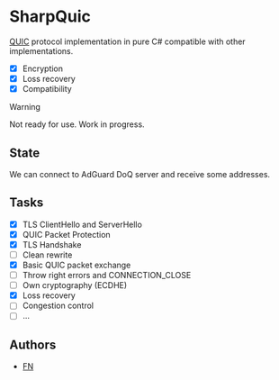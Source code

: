 # SharpQuic
[QUIC](https://quicwg.org/) protocol implementation in pure C# compatible with other implementations.

- [X] Encryption
- [X] Loss recovery
- [X] Compatibility

> [!WARNING]
> Not ready for use. Work in progress.

## State
We can connect to AdGuard DoQ server and receive some addresses.

## Tasks
- [X] TLS ClientHello and ServerHello
- [X] QUIC Packet Protection
- [X] TLS Handshake
- [ ] Clean rewrite
- [X] Basic QUIC packet exchange
- [ ] Throw right errors and CONNECTION_CLOSE
- [ ] Own cryptography (ECDHE)
- [X] Loss recovery
- [ ] Congestion control
- [ ] ...

## Authors
- [FN](https://github.com/FireNameFN)
